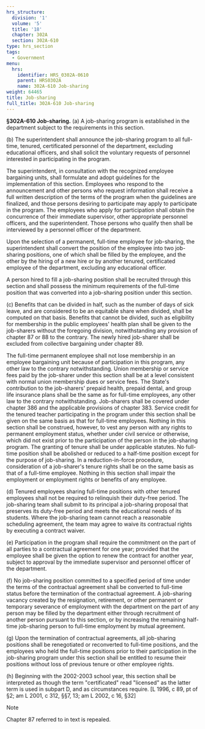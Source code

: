 ```yaml
---
hrs_structure:
  division: '1'
  volume: '5'
  title: '18'
  chapter: 302A
  section: 302A-610
type: hrs_section
tags:
  - Government
menu:
  hrs:
    identifier: HRS_0302A-0610
    parent: HRS0302A
    name: 302A-610 Job-sharing
weight: 64465
title: Job-sharing
full_title: 302A-610 Job-sharing
---
```

**§302A-610 Job-sharing.** (a) A job-sharing program is established in the department subject to the requirements in this section.

(b) The superintendent shall announce the job-sharing program to all full-time, tenured, certificated personnel of the department, excluding educational officers, and shall solicit the voluntary requests of personnel interested in participating in the program.

The superintendent, in consultation with the recognized employee bargaining units, shall formulate and adopt guidelines for the implementation of this section. Employees who respond to the announcement and other persons who request information shall receive a full written description of the terms of the program when the guidelines are finalized, and those persons desiring to participate may apply to participate in the program. The employees who apply for participation shall obtain the concurrence of their immediate supervisor, other appropriate personnel officers, and the superintendent. Those persons who qualify then shall be interviewed by a personnel officer of the department.

Upon the selection of a permanent, full-time employee for job-sharing, the superintendent shall convert the position of the employee into two job-sharing positions, one of which shall be filled by the employee, and the other by the hiring of a new hire or by another tenured, certificated employee of the department, excluding any educational officer.

A person hired to fill a job-sharing position shall be recruited through this section and shall possess the minimum requirements of the full-time position that was converted into a job-sharing position under this section.

(c) Benefits that can be divided in half, such as the number of days of sick leave, and are considered to be an equitable share when divided, shall be computed on that basis. Benefits that cannot be divided, such as eligibility for membership in the public employees' health plan shall be given to the job-sharers without the foregoing division, notwithstanding any provision of chapter 87 or 88 to the contrary. The newly hired job-sharer shall be excluded from collective bargaining under chapter 89.

The full-time permanent employee shall not lose membership in an employee bargaining unit because of participation in this program, any other law to the contrary notwithstanding. Union membership or service fees paid by the job-sharer under this section shall be at a level consistent with normal union membership dues or service fees. The State's contribution to the job-sharers' prepaid health, prepaid dental, and group life insurance plans shall be the same as for full-time employees, any other law to the contrary notwithstanding. Job-sharers shall be covered under chapter 386 and the applicable provisions of chapter 383\. Service credit for the tenured teacher participating in the program under this section shall be given on the same basis as that for full-time employees. Nothing in this section shall be construed, however, to vest any person with any rights to permanent employment status, whether under civil service or otherwise, which did not exist prior to the participation of the person in the job-sharing program. The granting of tenure shall be under applicable statutes. No full-time position shall be abolished or reduced to a half-time position except for the purpose of job-sharing. In a reduction-in-force procedure, consideration of a job-sharer's tenure rights shall be on the same basis as that of a full-time employee. Nothing in this section shall impair the employment or employment rights or benefits of any employee.

(d) Tenured employees sharing full-time positions with other tenured employees shall not be required to relinquish their duty-free period. The job-sharing team shall submit to its principal a job-sharing proposal that preserves its duty-free period and meets the educational needs of its students. Where the job-sharing team cannot reach a reasonable scheduling agreement, the team may agree to waive its contractual rights by executing a contract waiver.

(e) Participation in the program shall require the commitment on the part of all parties to a contractual agreement for one year; provided that the employee shall be given the option to renew the contract for another year, subject to approval by the immediate supervisor and personnel officer of the department.

(f) No job-sharing position committed to a specified period of time under the terms of the contractual agreement shall be converted to full-time status before the termination of the contractual agreement. A job-sharing vacancy created by the resignation, retirement, or other permanent or temporary severance of employment with the department on the part of any person may be filled by the department either through recruitment of another person pursuant to this section, or by increasing the remaining half-time job-sharing person to full-time employment by mutual agreement.

(g) Upon the termination of contractual agreements, all job-sharing positions shall be renegotiated or reconverted to full-time positions, and the employees who held the full-time positions prior to their participation in the job-sharing program under this section shall be entitled to resume their positions without loss of previous tenure or other employee rights.

(h) Beginning with the 2002-2003 school year, this section shall be interpreted as though the term "certificated" read "licensed" as the latter term is used in subpart D, and as circumstances require. [L 1996, c 89, pt of §2; am L 2001, c 312, §§7, 13; am L 2002, c 16, §32]

Note

Chapter 87 referred to in text is repealed.